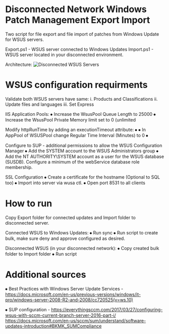 # Disconnected Network Windows Patch Management Export Import
Two script for file export and file import of patches from Windows Update for WSUS servers.

Export.ps1 - WSUS server connected to Windows Updates
Import.ps1 - WSUS server located in your disconnected environment.

Architecture:
![Disconnected WSUS Servers](https://docs.microsoft.com/de-de/security-updates/windowsupdateservices/images/cc708628.970fd502-ce48-4a7b-a0f4-7a7c6eb5b36a%28ws.10%29.gif)


# WSUS configuration requirments

Validate both WSUS servers have same:
  i.	 Products and Classifications
  ii.	 Update files and languages
  iii. Set Express

IIS Application Pools:
  ⦁	Increase the WsusPool Queue Length to 25000
  ⦁	Increase the WsusPool Private Memory limit set to 0 (unlimited
  
Modify httpRunTime by adding an executionTimeout attribute:
  ⦁	<httpRuntime maxRequestLength="4096" executionTimeout="3600" />
  ⦁	In AppPool of WSUSPool change Regular Time Interval (Minutes) to 0
⦁	

Configure to SUP - additional permissions to allow the WSUS Configuration Manager
  ⦁	Add the SYSTEM account to the WSUS Administrators group
  ⦁	Add the NT AUTHORITY\SYSTEM account as a user for the WSUS database (SUSDB). Configure a minimum of the webService database role membership.


SSL Configuration
  ⦁	Create a certificate for the hostname (Optional to SQL too)
  ⦁	Import into server via wusa ctl.
  ⦁	Open port 8531 to all clients

# How to run

Copy Export folder for connected  updates and Import folder to disconnected server.

Connected WSUS to Windows Updates:
  ⦁	Run sync 
  ⦁	Run script to create bulk, make sure deny and approve configured as desired.

Disconnected WSUS (in your disconnected network):
  ⦁	Copy created bulk folder to Import folder
  ⦁	Run script 


# Additional sources

⦁ Best Practices with Windows Server Update Services - https://docs.microsoft.com/en-us/previous-versions/windows/it-pro/windows-server-2008-R2-and-2008/cc720525(v=ws.10)

⦁ SUP configuration - https://everythingsccm.com/2017/03/27/configuring-wsus-with-sccm-current-branch-server-2016-part-i/
                      https://docs.microsoft.com/en-us/sccm/sum/understand/software-updates-introduction#BKMK_SUMCompliance

